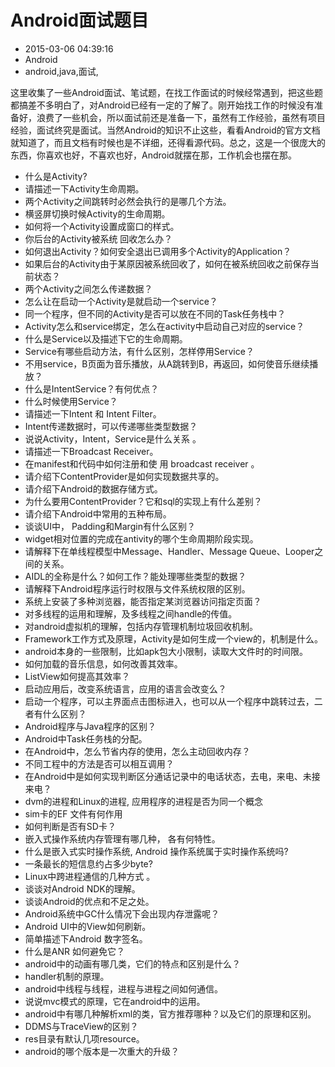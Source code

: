 # Android面试题目
- 2015-03-06 04:39:16
- Android
- android,java,面试,

<!--markdown-->这里收集了一些Android面试、笔试题，在找工作面试的时候经常遇到，把这些题都搞差不多明白了，对Android已经有一定的了解了。刚开始找工作的时候没有准备好，浪费了一些机会，所以面试前还是准备一下，虽然有工作经验，虽然有项目经验，面试终究是面试。当然Android的知识不止这些，看看Android的官方文档就知道了，而且文档有时候也是不详细，还得看源代码。总之，这是一个很庞大的东西，你喜欢也好，不喜欢也好，Android就摆在那，工作机会也摆在那。


<!--more-->


 - 什么是Activity?
 - 请描述一下Activity生命周期。
 - 两个Activity之间跳转时必然会执行的是哪几个方法。
 - 横竖屏切换时候Activity的生命周期。
 - 如何将一个Activity设置成窗口的样式。
 - 你后台的Activity被系统 回收怎么办？
 - 如何退出Activity？如何安全退出已调用多个Activity的Application？
 - 如果后台的Activity由于某原因被系统回收了，如何在被系统回收之前保存当前状态？
 - 两个Activity之间怎么传递数据？
 - 怎么让在启动一个Activity是就启动一个service？
 - 同一个程序，但不同的Activity是否可以放在不同的Task任务栈中？
 - Activity怎么和service绑定，怎么在activity中启动自己对应的service？
 - 什么是Service以及描述下它的生命周期。
 - Service有哪些启动方法，有什么区别，怎样停用Service？
 - 不用service，B页面为音乐播放，从A跳转到B，再返回，如何使音乐继续播放？
 - 什么是IntentService？有何优点？
 - 什么时候使用Service？
 - 请描述一下Intent 和 Intent Filter。
 - Intent传递数据时，可以传递哪些类型数据？
 - 说说Activity，Intent，Service是什么关系 。
 - 请描述一下Broadcast Receiver。
 - 在manifest和代码中如何注册和使 用 broadcast receiver 。
 - 请介绍下ContentProvider是如何实现数据共享的。
 - 请介绍下Android的数据存储方式。
 - 为什么要用ContentProvider？它和sql的实现上有什么差别？
 - 请介绍下Android中常用的五种布局。
 - 谈谈UI中， Padding和Margin有什么区别？
 - widget相对位置的完成在antivity的哪个生命周期阶段实现。
 - 请解释下在单线程模型中Message、Handler、Message Queue、Looper之间的关系。
 - AIDL的全称是什么？如何工作？能处理哪些类型的数据？
 - 请解释下Android程序运行时权限与文件系统权限的区别。
 - 系统上安装了多种浏览器，能否指定某浏览器访问指定页面？
 - 对多线程的运用和理解，及多线程之间handle的传值。
 - 对android虚拟机的理解，包括内存管理机制垃圾回收机制。
 - Framework工作方式及原理，Activity是如何生成一个view的，机制是什么。
 - android本身的一些限制，比如apk包大小限制，读取大文件时的时间限。
 - 如何加载的音乐信息，如何改善其效率。
 - ListView如何提高其效率？
 - 启动应用后，改变系统语言，应用的语言会改变么？
 - 启动一个程序，可以主界面点击图标进入，也可以从一个程序中跳转过去，二者有什么区别？
 - Android程序与Java程序的区别？
 - Android中Task任务栈的分配。
 - 在Android中，怎么节省内存的使用，怎么主动回收内存？
 - 不同工程中的方法是否可以相互调用？
 - 在Android中是如何实现判断区分通话记录中的电话状态，去电，来电、未接来电？
 - dvm的进程和Linux的进程, 应用程序的进程是否为同一个概念
 - sim卡的EF 文件有何作用
 - 如何判断是否有SD卡？
 - 嵌入式操作系统内存管理有哪几种， 各有何特性。
 - 什么是嵌入式实时操作系统, Android 操作系统属于实时操作系统吗?
 - 一条最长的短信息约占多少byte? 
 - Linux中跨进程通信的几种方式 。
 - 谈谈对Android NDK的理解。
 - 谈谈Android的优点和不足之处。
 - Android系统中GC什么情况下会出现内存泄露呢？
 - Android UI中的View如何刷新。
 - 简单描述下Android 数字签名。
 - 什么是ANR 如何避免它？
 - android中的动画有哪几类，它们的特点和区别是什么？
 - handler机制的原理。
 - android中线程与线程，进程与进程之间如何通信。
 - 说说mvc模式的原理，它在android中的运用。
 - android中有哪几种解析xml的类，官方推荐哪种？以及它们的原理和区别。
 - DDMS与TraceView的区别？ 
 - res目录有默认几项resource。
 - android的哪个版本是一次重大的升级？